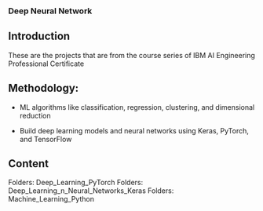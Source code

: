 ### Deep Neural Network
## Introduction
These are the projects that are from the course series of IBM AI Engineering Professional Certificate
## Methodology:
- ML algorithms like classification, regression, clustering, and dimensional reduction 
* Build deep learning models and neural networks using Keras, PyTorch, and TensorFlow 
## Content
Folders: Deep_Learning_PyTorch
Folders: Deep_Learning_n_Neural_Networks_Keras
Folders: Machine_Learning_Python
